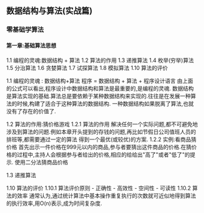 ## 数据结构与算法(实战篇)

### 零基础学算法
#### 第一章:基础算法思想
  1.1 编程的灵魂:数据结构 + 算法
  1.2 算法的作用
  1.3 递推算法
  1.4 枚举(穷举)算法
  1.5 分治算法
  1.6 贪婪算法
  1.7 试探算法
  1.8 模拟算法
  1.10 算法的评价
  
 1.1 编程的灵魂 : 数据结构+算法
 程序 = 数据结构 + 算法 + 程序设计语言
 由上面的公式可以看出,程序设计中数据结构和算法是最重要的,是编程的灵魂.
 数据结构是算法实现的基础.算法总是要依赖于某种数据结构来实现的.往往是在发展一种算法的时候,构建了适合于这种算法的数据结构.
 一种数据结构如果脱离了算法,也就没有了存在的价值了.

 1.2 算法的作用:猜价格游戏
 1.2.1 算法的作用
    解决任何一个实际问题,都不可避免地涉及到算法的问题.例如本章开头提到的存钱的问题,再比如节假日公司值班人员的排班等,都需要通过一定的算法
    得到一个最优(或较优)的方案.
 1.2.2 实例:看商品猜价格
      首先出示一件价格在999元以内的商品,参与者要猜出这件商品的价格.在猜价格的过程中,主持人会根据参与者给出的价格,相应的给给出"高了"或者"低了"的提示.
      使用二分法猜商品价格
     
 1.3 递推算法
      
 
 1.10 算法的评价
 1.10.1 算法评价原则
    - 正确性
    - 高效性
    - 空间性
    - 可读性
 1.10.2 算法的效率
    通常认为,通过统计算法中基本操作重复执行的次数就可近似地得到算法的执行效率,用O(n)表示,成为时间复杂度.
